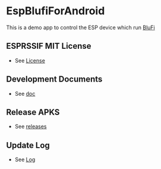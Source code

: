 # EspBlufiForAndroid
This is a demo app to control the ESP device which run [BluFi](https://github.com/espressif/esp-idf/tree/release/v3.3/examples/bluetooth/blufi)

## ESPRSSIF MIT License
- See [License](ESPRESSIF_MIT_LICENSE)

## Development Documents
- See [doc](doc/Introduction_to_the_EspBlufi_API_Interface_for_Android__en.md)

## Release APKS
- See [releases](https://github.com/EspressifApp/EspBlufiForAndroid/releases)

## Update Log
- See [Log](log/updatelog-en.md)
